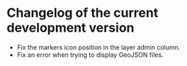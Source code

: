 # Changelog of the current development version

* Fix the markers icon position in the layer admin column.
* Fix an error when trying to display GeoJSON files.